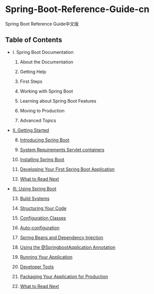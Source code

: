 # Spring-Boot-Reference-Guide-cn
Spring Boot Reference Guide中文版

## Table of Contents

- I. Spring Boot Documentation

    1. About the Documentation
    
    2. Getting Help
    
    3. First Steps
    
    4. Working with Spring Boot
    
    5. Learning about Spring Boot Features
    
    6. Moving to Production
    
    7. Advanced Topics

- [II. Getting Started](./PartII.GettingStarted/)

    8. [Introducing Spring Boot](./PartII.GettingStarted/8.IntroducingSpringBoot.md)

    9. [System Requirements Servlet containers](./PartII.GettingStarted/9.SystemRequirements.md)
    
    10. [Installing Spring Boot](./PartII.GettingStarted/10.InstallingSpringBoot.md)
    
    11. [Developing Your First Spring Boot Application](./PartII.GettingStarted/11.DevelopingYourFirstSpringBootApplication.md)
    
    12. [What to Read Next](./PartII.GettingStarted/12.WhatToReadNext.md)

- [III. Using Spring Boot](./PartIII.UsingSpringBoot/)

    13. [Build Systems](./PartIII.UsingSpringBoot/13.BuildSystems.md)

    14. [Structuring Your Code](./PartIII.UsingSpringBoot/14.StructuringYourCode.md)
    
    15. [Configuration Classes](./PartIII.UsingSpringBoot/15.ConfigurationClasses.md)
    
    16. [Auto-configuration](./PartIII.UsingSpringBoot/16.Auto-configuration.md)
    
    17. [Spring Beans and Dependency Injection](./PartIII.UsingSpringBoot/17.SpringBeansAndDependencyInjection.md)

    18. [Using the @SpringbootApplication Annotation](./PartIII.UsingSpringBoot/18.UsingThe@SpringbootApplicationAnnotation.md)

    19. [Running Your Application](./PartIII.UsingSpringBoot/19.RunningYourApplication.md)

    20. [Developer Tools](./PartIII.UsingSpringBoot/20.DeveloperTools.md)

    21. [Packaging Your Application for Production](./PartIII.UsingSpringBoot/21.PackagingYourApplicationForProduction.md)

    22. [What to Read Next](./PartIII.UsingSpringBoot/22.WhatToReadNext.md)
